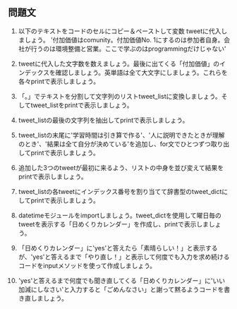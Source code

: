 ## 問題文

1. 以下のテキストをコードのセルにコピー＆ペーストして変数 tweetに代入しましょう。
'付加価値はcomunity。付加価値No. 1にするのは参加者自身。会社が行うのは環境整備と営業。ここで学ぶのはprogrammingだけじゃない'
2. tweetに代入した文字数を数えましょう。最後に出てくる「付加価値」のインデックスを確認しましょう。英単語は全て大文字にしましょう。これらを各々printで表示しましょう。
3. 「。」でテキストを分割して文字列のリストtweet_listに変換しましょう。そしてtweet_listをprintで表示しましょう。
4. tweet_listの最後の文字列を抽出してprintで表示しましょう。
5. tweet_listの末尾に'学習時間は引き算で作る'、'人に説明できたときが理解のとき'、'結果は全て自分が決めている'を追加し、for文でひとつずつ取り出してprintで表示しましょう。

6. 追加した3つのtweetが最初に来るよう、リストの中身を並び変えて結果をprintで表示しましょう。
7. tweet_listの各tweetにインデックス番号を割り当てて辞書型のtweet_dictにしてprintで表示しましょう。
8. datetimeモジュールをimportしましょう。tweet_dictを使用して曜日毎のtweetを表示する「日めくりカレンダー」を作成し、printで表示しましょう。
9. 「日めくりカレンダー」に'yes'と答えたら「素晴らしい！」と表示するが、'yes'と答えるまで「やり直し！」と表示して何度でも入力を求め続けるコードをinputメソッドを使って作成しましょう。
10. 'yes'と答えるまで何度でも聞き直してくる「日めくりカレンダー」に'いい加減にしなさい'と入力すると「ごめんなさい」と謝って黙るようコードを書き直しましょう。